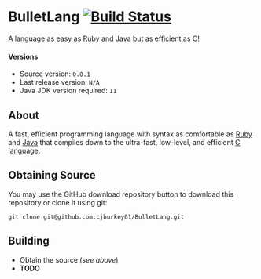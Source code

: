 # BulletLang [![Build Status](https://travis-ci.com/cjburkey01/BulletLang.svg?branch=master)](https://travis-ci.com/cjburkey01/BulletLang)

A language as easy as Ruby and Java but as efficient as C!

#### Versions

* Source version: `0.0.1`
* Last release version: `N/A`
* Java JDK version required: `11`

## About

A fast, efficient programming language with syntax as comfortable as [Ruby](https://www.ruby-lang.org/en/) and [Java](https://www.java.com/en/) that compiles down to the ultra-fast, low-level, and efficient [C language](https://en.wikipedia.org/wiki/C_(programming_language)).

## Obtaining Source

You may use the GitHub download repository button to download this repository or clone it using git:

`git clone git@github.com:cjburkey01/BulletLang.git`

## Building

* Obtain the source (_see above_)
* **TODO**
